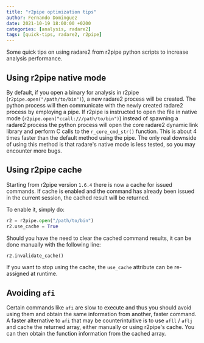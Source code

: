 ```yaml
---
title: "r2pipe optimization tips"
author: Fernando Dominguez
date: 2021-10-19 18:00:00 +0200
categories: [analysis, radare2]
tags: [quick-tips, radare2, r2pipe]
---
```


Some quick tips on using radare2 from r2pipe python scripts to increase analysis performance.

## Using r2pipe native mode

By default, if you open a binary for analysis in r2pipe (`r2pipe.open("/path/to/bin")`), a new radare2 process will be created. The python process will then communicate with the newly created radare2 process by employing a pipe. If r2pipe is instructed to open the file in native mode (`r2pipe.open("ccall:///path/to/bin")`) instead of spawning a radare2 process the python process will open the core radare2 dynamic link library and perform C calls to the `r_core_cmd_str()` function. This is about 4 times faster than the default method using the pipe. The only real downside of using this method is that radare's native mode is less tested, so you may encounter more bugs.

## Using r2pipe cache

Starting from r2pipe version `1.6.4` there is now a cache for issued commands. If cache is enabled and the command has already been issued in the current session, the cached result will be returned.

To enable it, simply do:
```python
r2 = r2pipe.open("/path/to/bin")
r2.use_cache = True
```

Should you have the need to clear the cached command results, it can be done manually with the following line:

```python
r2.invalidate_cache()
```

If you want to stop using the cache, the `use_cache` attribute can be re-assigned at runtime.

## Avoiding `afi`

Certain commands like `afi` are slow to execute and thus you should avoid using them and obtain the same information from another, faster command. A faster alternative to `afi` that may be counterintuitive is to use `afll` / `aflj` and cache the returned array, either manually or using r2pipe's cache. You can then obtain the function information from the cached array.